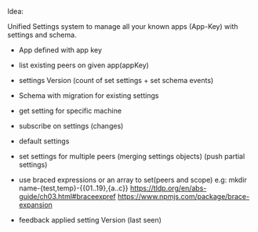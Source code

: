 Idea:

Unified Settings system to manage all your known apps (App-Key) with settings and schema.

- App defined with app key

- list existing peers on given app(appKey)
- settings Version (count of set settings + set schema events)
- Schema with migration for existing settings

- get setting for specific machine
- subscribe on settings (changes)
- default settings

- set settings for multiple peers (merging settings objects) (push partial settings)
- use braced expressions or an array to set(peers and scope)
  e.g: mkdir name-{test,temp}-{{01..19},{a..c}}
  https://tldp.org/en/abs-guide/ch03.html#braceexpref
  https://www.npmjs.com/package/brace-expansion
- feedback applied setting Version (last seen)

